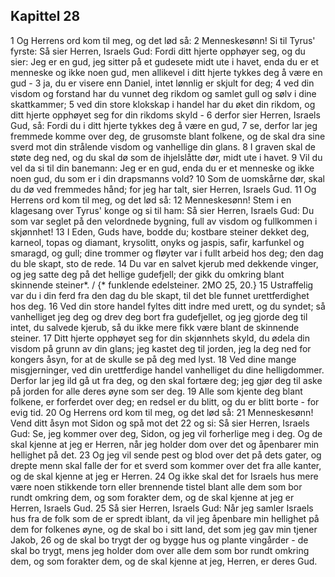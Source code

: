 ## Kapittel 28

1 Og Herrens ord kom til meg, og det lød så:
2 Menneskesønn! Si til Tyrus' fyrste: Så sier Herren, Israels Gud: Fordi ditt hjerte opphøyer seg, og du sier: Jeg er en gud, jeg sitter på et gudesete midt ute i havet, enda du er et menneske og ikke noen gud, men allikevel i ditt hjerte tykkes deg å være en gud -
3 ja, du er visere enn Daniel, intet lønnlig er skjult for deg;
4 ved din visdom og forstand har du vunnet deg rikdom og samlet gull og sølv i dine skattkammer;
5 ved din store klokskap i handel har du øket din rikdom, og ditt hjerte opphøyet seg for din rikdoms skyld -
6 derfor sier Herren, Israels Gud, så: Fordi du i ditt hjerte tykkes deg å være en gud,
7 se, derfor lar jeg fremmede komme over deg, de grusomste blant folkene, og de skal dra sine sverd mot din strålende visdom og vanhellige din glans.
8 I graven skal de støte deg ned, og du skal dø som de ihjelslåtte dør, midt ute i havet.
9 Vil du vel da si til din banemann: Jeg er en gud, enda du er et menneske og ikke noen gud, du som er i din drapsmanns vold?
10 Som de uomskårne dør, skal du dø ved fremmedes hånd; for jeg har talt, sier Herren, Israels Gud.
11 Og Herrens ord kom til meg, og det lød så:
12 Menneskesønn! Stem i en klagesang over Tyrus' konge og si til ham: Så sier Herren, Israels Gud: Du som var seglet på den velordnede bygning, full av visdom og fullkommen i skjønnhet!
13 I Eden, Guds have, bodde du; kostbare steiner dekket deg, karneol, topas og diamant, krysolitt, onyks og jaspis, safir, karfunkel og smaragd, og gull; dine trommer og fløyter var i fullt arbeid hos deg; den dag du ble skapt, sto de rede.
14 Du var en salvet kjerub med dekkende vinger, og jeg satte deg på det hellige gudefjell; der gikk du omkring blant skinnende steiner*. / {* funklende edelsteiner. 2MO 25, 20.}
15 Ustraffelig var du i din ferd fra den dag du ble skapt, til det ble funnet urettferdighet hos deg.
16 Ved din store handel fyltes ditt indre med urett, og du syndet; så vanhelliget jeg deg og drev deg bort fra gudefjellet, og jeg gjorde deg til intet, du salvede kjerub, så du ikke mere fikk være blant de skinnende steiner.
17 Ditt hjerte opphøyet seg for din skjønnhets skyld, du ødela din visdom på grunn av din glans; jeg kastet deg til jorden, jeg la deg ned for kongers åsyn, for at de skulle se på deg med lyst.
18 Ved dine mange misgjerninger, ved din urettferdige handel vanhelliget du dine helligdommer. Derfor lar jeg ild gå ut fra deg, og den skal fortære deg; jeg gjør deg til aske på jorden for alle deres øyne som ser deg.
19 Alle som kjente deg blant folkene, er forferdet over deg; en redsel er du blitt, og du er blitt borte - for evig tid.
20 Og Herrens ord kom til meg, og det lød så:
21 Menneskesønn! Vend ditt åsyn mot Sidon og spå mot det
22 og si: Så sier Herren, Israels Gud: Se, jeg kommer over deg, Sidon, og jeg vil forherlige meg i deg. Og de skal kjenne at jeg er Herren, når jeg holder dom over det og åpenbarer min hellighet på det.
23 Og jeg vil sende pest og blod over det på dets gater, og drepte menn skal falle der for et sverd som kommer over det fra alle kanter, og de skal kjenne at jeg er Herren.
24 Og ikke skal det for Israels hus mere være noen stikkende torn eller brennende tistel blant alle dem som bor rundt omkring dem, og som forakter dem, og de skal kjenne at jeg er Herren, Israels Gud.
25 Så sier Herren, Israels Gud: Når jeg samler Israels hus fra de folk som de er spredt iblant, da vil jeg åpenbare min hellighet på dem for folkenes øyne, og de skal bo i sitt land, det som jeg gav min tjener Jakob,
26 og de skal bo trygt der og bygge hus og plante vingårder - de skal bo trygt, mens jeg holder dom over alle dem som bor rundt omkring dem, og som forakter dem, og de skal kjenne at jeg, Herren, er deres Gud.
